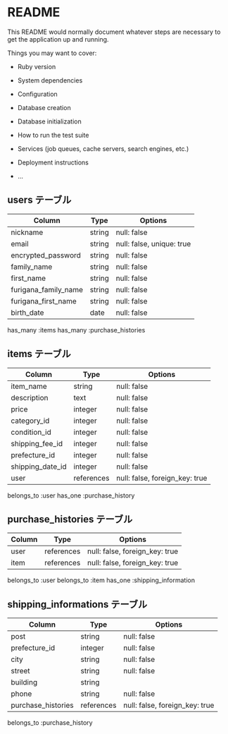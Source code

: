 # README

This README would normally document whatever steps are necessary to get the
application up and running.

Things you may want to cover:

* Ruby version

* System dependencies

* Configuration

* Database creation

* Database initialization

* How to run the test suite

* Services (job queues, cache servers, search engines, etc.)

* Deployment instructions

* ...

## users テーブル

| Column             | Type   | Options     |
| ------------------ | ------ | ----------- |
| nickname           | string | null: false |
| email              | string | null: false, unique: true |
| encrypted_password | string | null: false |
| family_name        | string | null: false |
| first_name         | string | null: false |
| furigana_family_name | string | null: false |
| furigana_first_name  | string | null: false |
| birth_date              | date   | null: false |

has_many :items
has_many :purchase_histories


## items テーブル

| Column             | Type   | Options     |
| ------------------ | ------ | ----------- |
| item_name          | string | null: false |
| description        | text | null: false |
| price              | integer| null: false |
| category_id        | integer| null: false |
| condition_id       | integer| null: false |
| shipping_fee_id    | integer| null: false |
| prefecture_id      | integer| null: false |
| shipping_date_id   | integer| null: false |
| user               |references | null: false, foreign_key: true |

belongs_to :user
has_one :purchase_history


## purchase_histories テーブル

| Column             | Type      | Options                        |
| ------------------ | --------- | ------------------------------ |
| user            |references | null: false, foreign_key: true |
| item            |references | null: false, foreign_key: true |

belongs_to :user
belongs_to :item
has_one :shipping_information


## shipping_informations テーブル

| Column             | Type      | Options                        |
| ------------------ | --------- | ------------------------------ |
| post            |string     | null: false                    |
| prefecture_id   |integer    | null: false                    |
| city            |string     | null: false                    |
| street          |string     | null: false                    |
| building        |string     |                                |
| phone           |string     | null: false                    |
| purchase_histories|references | null: false, foreign_key: true |

belongs_to :purchase_history